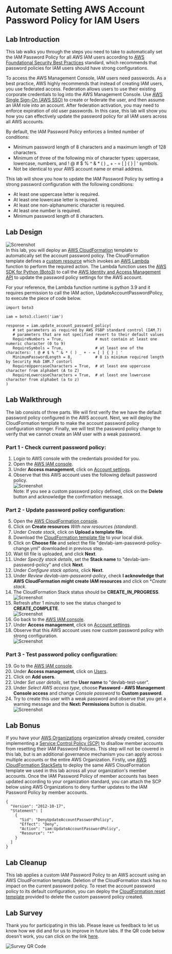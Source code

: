 # Automate Setting AWS Account Password Policy for IAM Users #

## Lab Introduction ##
This lab walks you through the steps you need to take to automatically set the IAM Password Policy for all AWS IAM users according to [AWS Foundational Security Best Practices](https://docs.aws.amazon.com/securityhub/latest/userguide/securityhub-standards-fsbp-controls.html#fsbp-iam-7) standard, which recommends that password policies for IAM users should have strong configurations.<br/>

To access the AWS Management Console, IAM users need passwords. As a best practice, AWS highly recommends that instead of creating IAM users, you use federated access. Federation allows users to use their existing corporate credentials to log into the AWS Management Console. Use [AWS Single Sign-On (AWS SSO)](https://aws.amazon.com/single-sign-on/) to create or federate the user, and then assume an IAM role into an account. After federation activation, you may need to enforce expiration of old user passwords. In this case, this lab will show you how you can effectively update the password policy for all IAM users across all AWS accounts.<br/>

By default, the IAM Password Policy enforces a limited number of conditions:<br/>
 - Minimum password length of 8 characters and a maximum length of 128 characters.
 - Minimum of three of the following mix of character types: uppercase, lowercase, numbers, and ! @ # $ % ^ & * ( ) _ + - = [ ] { } | ' symbols.
 - Not be identical to your AWS account name or email address.

This lab will show you how to update the IAM Password Policy by setting a strong password configuration with the following conditions:<br/>
 - At least one uppercase letter is required.
 - At least one lowercase letter is required.
 - At least one non-alphanumeric character is required.
 - At least one number is required.
 - Minimum password length of 8 characters.

## Lab Design ##
![Screenshot](https://github.com/aws-samples/devlab-iam-password-policy/blob/main/images/Architecture.jpg)<br/>
In this lab, you will deploy an [AWS CloudFormation](https://aws.amazon.com/cloudformation/resources/templates/) template to automatically set the account password policy. The CloudFormation template defines a [custom resource](https://docs.aws.amazon.com/AWSCloudFormation/latest/UserGuide/template-custom-resources.html) which invokes an [AWS Lambda](https://docs.aws.amazon.com/lambda/latest/dg/welcome.html) function to perform the required action. The Lambda function  uses the [AWS SDK for Python (Boto3)](https://aws.amazon.com/sdk-for-python/) to call the [AWS Identity and Access Management API](https://docs.aws.amazon.com/IAM/latest/APIReference/API_UpdateAccountPasswordPolicy.html) to update the password policy settings for the AWS account.<br/>

For your reference, the Lambda function runtime is python 3.9 and it requires permission to call the IAM action, UpdateAccountPasswordPolicy, to execute the piece of code below.<br/>
```
import boto3

iam = boto3.client('iam')

response = iam.update_account_password_policy(
   # set parameters as required by AWS FSBP standard control (IAM.7)
   # parameters that are not specified revert to their default values
   RequireNumbers = True,              # must contain at least one numeric character (0 to 9)
   RequireSymbols = True,              # at least one of the characters: ! @ # $ % ^ & * ( ) _ + - = [ ] { } | '
   MinimumPasswordLength = 8,          # 8 is minimum required length by Security Hub IAM.7 contorl
   RequireUppercaseCharacters = True,  # at least one uppercase character from alphabet (A to Z)
   RequireLowercaseCharacters = True,  # at least one lowercase character from alphabet (a to z)
)
```

## Lab Walkthrough ##
The lab consists of three parts. We will first verify the we have the default password policy configured in the AWS account. Next, we will deploy the CloudFormation template to make the account password policy configuration stronger. Finally, we will test the password policy change to verify that we cannot create an IAM user with a weak password.<br/>

### Part 1 - Check current password policy: ###
1. Login to AWS console with the credentials provided for you.<br>
2. Open the [AWS IAM console](https://console.aws.amazon.com/iam/).<br>
3. Under **Access management**, click on [Account settings](https://console.aws.amazon.com/iam/home#/account_settings).<br>
4. Observe that this AWS account uses the following default password policy.<br>
![Screenshot](https://github.com/aws-samples/devlab-iam-password-policy/blob/main/images/Default_Password_Policy.jpg)<br/>
Note: If you see a custom password policy defined, click on the **Delete** button and acknowledge the confirmation message. 

### Part 2 - Update password policy configuration: ###
5. Open the [AWS CloudFormation console](https://console.aws.amazon.com/cloudformation/).<br>
6. Click on **Create resources** *With new resources (standard)*.<br>
7. Under *Create stack*, click on **Upload a template file**.<br>
8. Download the [CloudFormation template file](devlab-iam-password-policy-change.yml) to your local disk.<br>
9. Click on **Choose file** and select the file "devlab-iam-password-policy-change.yml" downloaded in previous step.<br>
10. Wait till file is uploaded, and click **Next**.<br>
11. Under *Specify stack details*, set the **Stack name** to "devlab-iam-password-policy" and click **Next**.<br>
12. Under *Configure stack options*, click **Next**.<br>
13. Under *Review devlab-iam-password-policy*, check **I acknowledge that AWS CloudFormation might create IAM resources** and click on **Create stack*.<br>
14. The CloudFormation Stack status should be **CREATE_IN_PROGRESS**.<br>
![Screenshot](https://github.com/aws-samples/devlab-iam-password-policy/blob/main/images/Stack_Create_In_Process.jpg)<br/>
15. Refresh after 1 minute to see the status changed to **CREATE_COMPLETE**.<br>
![Screenshot](https://github.com/aws-samples/devlab-iam-password-policy/blob/main/images/Stack_Create_Complete.jpg)<br/>
16. Go back to the [AWS IAM console](https://console.aws.amazon.com/iam/).<br>
17. Under **Access management**, click on [Account settings](https://console.aws.amazon.com/iam/home#/account_settings).<br>
18. Observe that this AWS account uses now custom password policy with strong configuration.<br>
![Screenshot](https://github.com/aws-samples/devlab-iam-password-policy/blob/main/images/Strong_Password_Policy.jpg)<br/>

### Part 3 - Test password policy configuration: ### 
19. Go to the [AWS IAM console](https://console.aws.amazon.com/iam/).<br>
20. Under **Access management**, click on [Users](https://console.aws.amazon.com/iam/home#/users).<br>
21. Click on **Add users**.<br>
22. Under *Set user details*, set the **User name** to "devlab-test-user".<br>
23. Under *Select AWS access type*, choose **Password - AWS Management Console access** and change *Console password* to **Custom password**.<br>
24. Try to create this user with a weak password and observe that you get a warning message and the **Next: Permissions** button is disable.
![Screenshot](https://github.com/aws-samples/devlab-iam-password-policy/blob/main/images/Create_User_Password.jpg)<br/>

## Lab Bonus ##
If you have your [AWS Organizations](https://aws.amazon.com/organizations/) organization already created, consider implementing a [Service Control Policy (SCP)](https://docs.aws.amazon.com/organizations/latest/userguide/orgs_manage_policies_scps.html) to disallow member accounts from resetting their IAM Password Policies. This step will not be covered in this lab, but is an additional governance mechanism you can apply across multiple accounts or the entire AWS Organization. Firstly, use [AWS CloudFormation StackSets](https://docs.aws.amazon.com/AWSCloudFormation/latest/UserGuide/what-is-cfnstacksets.html) to deploy the same AWS CloudFormation template we used in this lab across all your organization's member accounts. Once the IAM Password Policy of member accounts has been updated according to your organization standard, you can attach the SCP below using AWS Organizations to deny further updates to the IAM Password Policy by member accounts.<br/>
```
{
  "Version": "2012-10-17",
  "Statement": [
    {
      "Sid": "DenyUpdateAccountPasswordPolicy",
      "Effect": "Deny",
      "Action": "iam:UpdateAccountPasswordPolicy",
      "Resource": "*"
    }
  ]
}
```

## Lab Cleanup ##
This lab applies a custom IAM Password Policy to an AWS account using an AWS CloudFormation template. Deletion of the CloudFormation stack has no impact on the current password policy. To reset the account password policy to its default configuration, you can deploy the [CloudFormation reset template](devlab-iam-password-policy-reset.yml) provided to delete the custom password policy created.<br>

## Lab Survey ##
Thank you for participating in this lab. Please leave us feedback to let us know how we did and for us to improve in future labs. If the QR code below doesn't work, you can click on the link [here](https://eventbox.dev/survey/YO8E4WA).

![Survey QR Code](/qr/cdk-apprunner-ecs.png)

